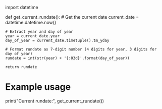 import datetime

def get_current_rundate():
    # Get the current date
    current_date = datetime.datetime.now()
    
    # Extract year and day of year
    year = current_date.year
    day_of_year = current_date.timetuple().tm_yday
    
    # Format rundate as 7-digit number (4 digits for year, 3 digits for day of year)
    rundate = int(str(year) + '{:03d}'.format(day_of_year))
    
    return rundate

# Example usage
print("Current rundate:", get_current_rundate())
